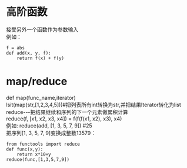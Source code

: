 # 高阶函数  
接受另外一个函数作为参数输入  
例如：   
```
f = abs  
def add(x, y, f):  
    return f(x) + f(y)  
```
# map/reduce
def map(func_name,iterator)  
lsit(map(str,[1,2,3,4,5]))#把列表所有int转换为str,并把结果Iterator转化为list  
reduce---把结果继续和序列的下一个元素做累积计算  
reduce(f, [x1, x2, x3, x4]) = f(f(f(x1, x2), x3), x4)  
例如: reduce(add, [1, 3, 5, 7, 9]) #25  
把序列[1, 3, 5, 7, 9]变换成整数13579：
```
from functools import reduce  
def func(x,y):  
    return x*10+y  
reduce(func,[1,3,5,7,9])  
```
